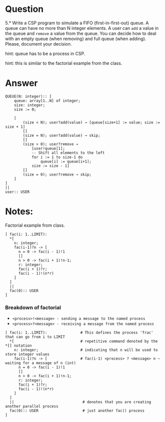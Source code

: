 # Question

5.* Write a CSP program to simulate a FIFO (first-in-first-out) queue.
A queue can have no more than N integer elements.  A user can `add` a
value in the queue and `remove` a value from the queue.  You can
decide how to deal with an empty queue (when removing) and full queue
(when adding).  Please, document your decision.

hint: queue has to be a process in CSP.

hint: this is similar to the factorial example from the class.

# Answer

```
QUEUE(N: integer):: [
    queue: array[1..N] of integer;
    size: integer;
    size := 0;

    [
        (size < N); user?add(value) → [queue[size+1] := value; size := size + 1]
        []
        (size = N); user?add(value) → skip;
        []
        (size > 0); user?remove → 
            [user!queue[1]; 
            -- Shift all elements to the left
            for i := 1 to size-1 do
                queue[i] := queue[i+1];
            size := size - 1]
        []
        (size = 0); user?remove → skip;
    ]
]
||
user:: USER
```


# Notes:
Factorial example from class.
```
[ fac(i: 1..LIMIT):
  *[
    n: integer;
    fac(i-1)?n -> [
      n = 0 -> fac(i - 1)!1
      []
      n > 0 -> fac(i + 1)!n-1;
      r: integer;
      fac(i + 1)?r;
      fac(i - 1)!(n*r)
    ]
  ]
  ||
  fac(0):: USER
]
```

### Breakdown of factorial

-  ```<process>!<message> - sending a message to the named process```
-  ```<process>?<message> - receiving a message from the named process```

```
[ fac(i: 1..LIMIT):               # This defines the process 'frac' that can go from i to LIMIT
  *[                              # repetitive command denoted by the *[] notation
    n: integer;                   # indicating that n will be used to store integer values
    fac(i-1)?n -> [               # fac(i-1) <process> ? <message> n ~ waiting for a message of n (int)
      n = 0 -> fac(i - 1)!1
      []
      n > 0 -> fac(i + 1)!n-1;
      r: integer;
      fac(i + 1)?r;
      fac(i - 1)!(n*r)
    ]
  ]
  ||                               # denotes that you are creating another parallel process
  fac(0):: USER                    # just another fac() process
]
```